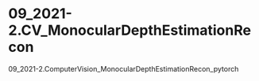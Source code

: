 # 09_2021-2.CV_MonocularDepthEstimationRecon
09_2021-2.ComputerVision_MonocularDepthEstimationRecon_pytorch
